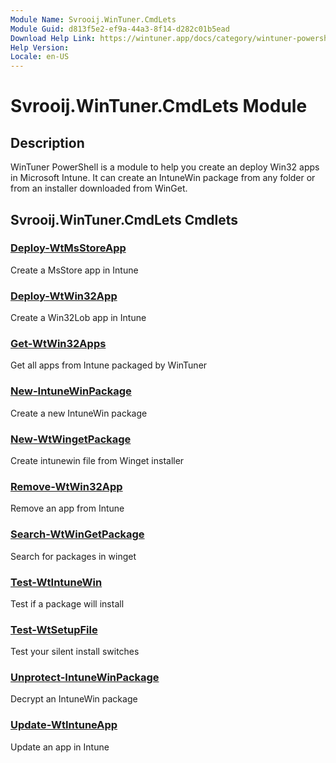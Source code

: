```yaml
---
Module Name: Svrooij.WinTuner.CmdLets
Module Guid: d813f5e2-ef9a-44a3-8f14-d282c01b5ead
Download Help Link: https://wintuner.app/docs/category/wintuner-powershell
Help Version: 
Locale: en-US
---
```


# Svrooij.WinTuner.CmdLets Module
## Description
WinTuner PowerShell is a module to help you create an deploy Win32 apps in Microsoft Intune. It can create an IntuneWin package from any folder or from an installer downloaded from WinGet.

## Svrooij.WinTuner.CmdLets Cmdlets
### [Deploy-WtMsStoreApp](Deploy-WtMsStoreApp.md)
Create a MsStore app in Intune

### [Deploy-WtWin32App](Deploy-WtWin32App.md)
Create a Win32Lob app in Intune

### [Get-WtWin32Apps](Get-WtWin32Apps.md)
Get all apps from Intune packaged by WinTuner

### [New-IntuneWinPackage](New-IntuneWinPackage.md)
Create a new IntuneWin package

### [New-WtWingetPackage](New-WtWingetPackage.md)
Create intunewin file from Winget installer

### [Remove-WtWin32App](Remove-WtWin32App.md)
Remove an app from Intune

### [Search-WtWinGetPackage](Search-WtWinGetPackage.md)
Search for packages in winget

### [Test-WtIntuneWin](Test-WtIntuneWin.md)
Test if a package will install

### [Test-WtSetupFile](Test-WtSetupFile.md)
Test your silent install switches

### [Unprotect-IntuneWinPackage](Unprotect-IntuneWinPackage.md)
Decrypt an IntuneWin package

### [Update-WtIntuneApp](Update-WtIntuneApp.md)
Update an app in Intune

